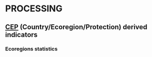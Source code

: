 # PROCESSING 
## [CEP](../README.md) (Country/Ecoregion/Protection) derived indicators

### Ecoregions statistics




